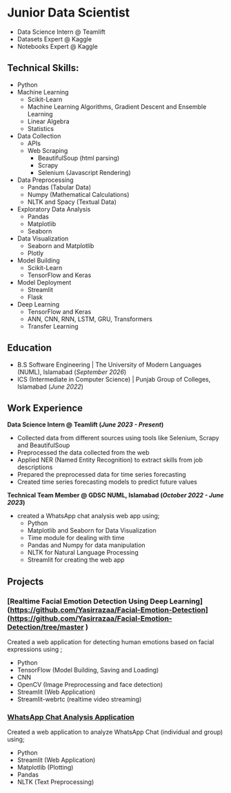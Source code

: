 # Junior Data Scientist
- Data Science Intern @ Teamlift
- Datasets Expert @ Kaggle
- Notebooks Expert @ Kaggle

## Technical Skills: 
- Python
- Machine Learning
  - Scikit-Learn
  - Machine Learning Algorithms, Gradient Descent and Ensemble Learning
  - Linear Algebra
  - Statistics
- Data Collection
  - APIs
  - Web Scraping
    - BeautifulSoup (html parsing)
    - Scrapy
    - Selenium (Javascript Rendering)
- Data Preprocessing
  - Pandas (Tabular Data)
  - Numpy (Mathematical Calculations)
  - NLTK and Spacy (Textual Data)
- Exploratory Data Analysis
  - Pandas
  - Matplotlib
  - Seaborn
- Data Visualization
  - Seaborn and Matplotlib
  - Plotly
- Model Building
  - Scikit-Learn
  - TensorFlow and Keras
- Model Deployment
  - Streamlit
  - Flask
- Deep Learning
  - TensorFlow and Keras
  - ANN, CNN, RNN, LSTM, GRU, Transformers
  - Transfer Learning
    
## Education						       		
- B.S Software Engineering	| The University of Modern Languages (NUML), Islamabad (_September 2026_)	 			        		
- ICS (Intermediate in Computer Science) | Punjab Group of Colleges, Islamabad (_June 2022_)

## Work Experience
**Data Science Intern @ Teamlift (_June 2023 - Present_)**
- Collected data from different sources using tools like Selenium, Scrapy and BeautifulSoup
- Preprocessed the data collected from the web
- Applied NER (Named Entity Recognition) to extract skills from job descriptions
- Prepared the preprocessed data for time series forecasting
- Created time series forecasting models to predict future values

**Technical Team Member @ GDSC NUML, Islamabad (_October 2022 - June 2023_)**
- created a WhatsApp chat analysis web app using;
  - Python 
  - Matplotlib and Seaborn for Data Visualization 
  - Time module for dealing with time
  - Pandas and Numpy for data manipulation 
  - NLTK for Natural Language Processing 
  - Streamlit for creating the web app

## Projects
### [Realtime Facial Emotion Detection Using Deep Learning](https://github.com/Yasirrazaa/Facial-Emotion-Detection](https://github.com/Yasirrazaa/Facial-Emotion-Detection/tree/master )
Created a web application for detecting human emotions based on facial expressions using ;
- Python
- TensorFlow (Model Building, Saving and Loading)
- CNN
- OpenCV (Image Preprocessing and face detection)
- Streamlit (Web Application)
- Streamlit-webrtc (realtime video streaming)

### [WhatsApp Chat Analysis Application](https://github.com/Yasirrazaa/WhatsApp-Chat-Analysis-App)
Created a web application to analyze WhatsApp Chat (individual and group) using;
- Python
- Streamlit (Web Application)
- Matplotlib (Plotting)
- Pandas
- NLTK (Text Preprocessing)

